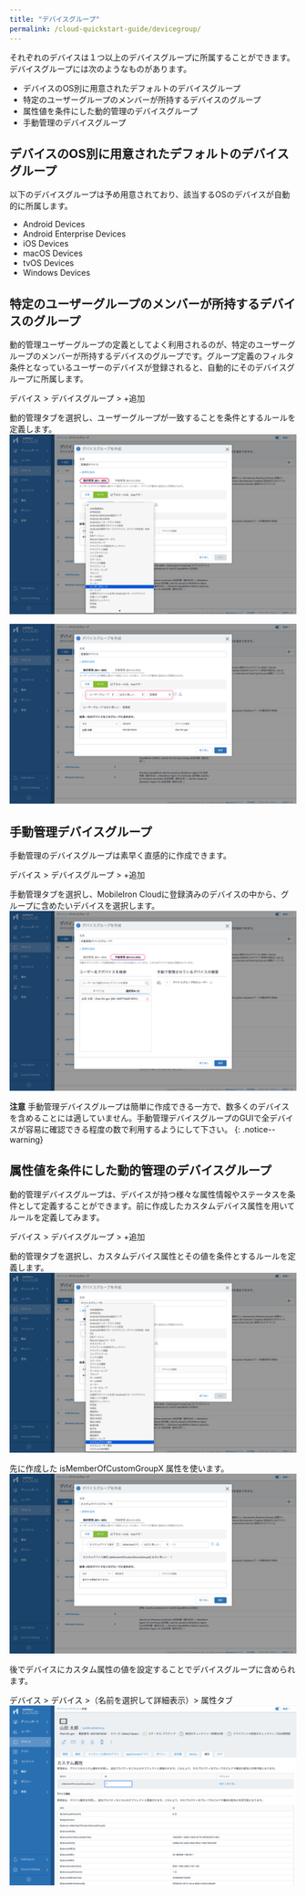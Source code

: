 ```yaml
---
title: "デバイスグループ"
permalink: /cloud-quickstart-guide/devicegroup/
---
```


それぞれのデバイスは１つ以上のデバイスグループに所属することができます。デバイスグループには次のようなものがあります。
- デバイスのOS別に用意されたデフォルトのデバイスグループ
- 特定のユーザーグループのメンバーが所持するデバイスのグループ
- 属性値を条件にした動的管理のデバイスグループ
- 手動管理のデバイスグループ

## デバイスのOS別に用意されたデフォルトのデバイスグループ

以下のデバイスグループは予め用意されており、該当するOSのデバイスが自動的に所属します。
- Android Devices
- Android Enterprise Devices
- iOS Devices
- macOS Devices
- tvOS Devices
- Windows Devices

## 特定のユーザーグループのメンバーが所持するデバイスのグループ

動的管理ユーザーグループの定義としてよく利用されるのが、特定のユーザーグループのメンバーが所持するデバイスのグループです。グループ定義のフィルタ条件となっているユーザーのデバイスが登録されると、自動的にそのデバイスグループに所属します。

デバイス > デバイスグループ > +追加

動的管理タブを選択し、ユーザーグループが一致することを条件とするルールを定義します。  
![](/assets/cloud-quickstart-guide/images/B91A2D0B-CCB0-459B-A4E3-C13E019CD6D7.png)

![](/assets/cloud-quickstart-guide/images/506A41E1-B479-45CB-BC6C-B9E31B82B8B6.png)

## 手動管理デバイスグループ

手動管理のデバイスグループは素早く直感的に作成できます。

デバイス > デバイスグループ > +追加

手動管理タブを選択し、MobileIron Cloudに登録済みのデバイスの中から、グループに含めたいデバイスを選択します。  
![](/assets/cloud-quickstart-guide/images/B0D973B8-7434-423A-928D-A006B39DD46B.png)

**注意** 手動管理デバイスグループは簡単に作成できる一方で、数多くのデバイスを含めることには適していません。手動管理デバイスグループのGUIで全デバイスが容易に確認できる程度の数で利用するようにして下さい。
{: .notice--warning}

## 属性値を条件にした動的管理のデバイスグループ

動的管理デバイスグループは、デバイスが持つ様々な属性情報やステータスを条件として定義することができます。前に作成したカスタムデバイス属性を用いてルールを定義してみます。

デバイス > デバイスグループ > +追加

動的管理タブを選択し、カスタムデバイス属性とその値を条件とするルールを定義します。  
![](/assets/cloud-quickstart-guide/images/B54F4007-FB7C-4876-B035-841CBE59FA7A.png)

先に作成した isMemberOfCustomGroupX 属性を使います。  
![](/assets/cloud-quickstart-guide/images/4B5FBF7D-D659-4220-9B54-858EE9034A03.png)

後でデバイスにカスタム属性の値を設定することでデバイスグループに含められます。

デバイス > デバイス >（名前を選択して詳細表示）> 属性タブ  
![](/assets/cloud-quickstart-guide/images/F2B108EE-87AE-4C70-8DAA-4D7153E37AE6.png)
